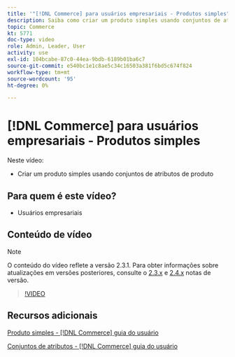 ```yaml
---
title: '"[!DNL Commerce] para usuários empresariais - Produtos simples"'
description: Saiba como criar um produto simples usando conjuntos de atributos do produto.
topic: Commerce
kt: 5771
doc-type: video
role: Admin, Leader, User
activity: use
exl-id: 104bcabe-87c0-44ea-9bdb-6189b01ba6c7
source-git-commit: e540bc1e1c8ae5c34c16503a381f6bd5c674f824
workflow-type: tm+mt
source-wordcount: '95'
ht-degree: 0%

---
```


# [!DNL Commerce] para usuários empresariais - Produtos simples

Neste vídeo:

- Criar um produto simples usando conjuntos de atributos de produto

## Para quem é este vídeo?

- Usuários empresariais

## Conteúdo de vídeo

>[!NOTE]
>
>O conteúdo do vídeo reflete a versão 2.3.1. Para obter informações sobre atualizações em versões posteriores, consulte o [ 2.3.x](https://devdocs.magento.com/guides/v2.3/release-notes/bk-release-notes.html) e [2.4.x](https://devdocs.magento.com/guides/v2.4/release-notes/bk-release-notes.html) notas de versão.

>[!VIDEO](https://video.tv.adobe.com/v/35956?quality=12&learn=on)

## Recursos adicionais

[Produto simples - [!DNL Commerce] guia do usuário](https://docs.magento.com/user-guide/catalog/product-create-simple.html)

[Conjuntos de atributos - [!DNL Commerce] guia do usuário](https://docs.magento.com/user-guide/stores/attribute-sets.html)
